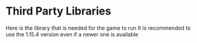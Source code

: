 # Third Party Libraries

Here is the library that is needed for the game to run
It is recommended to use the 1.15.4 version even if a newer one is available
